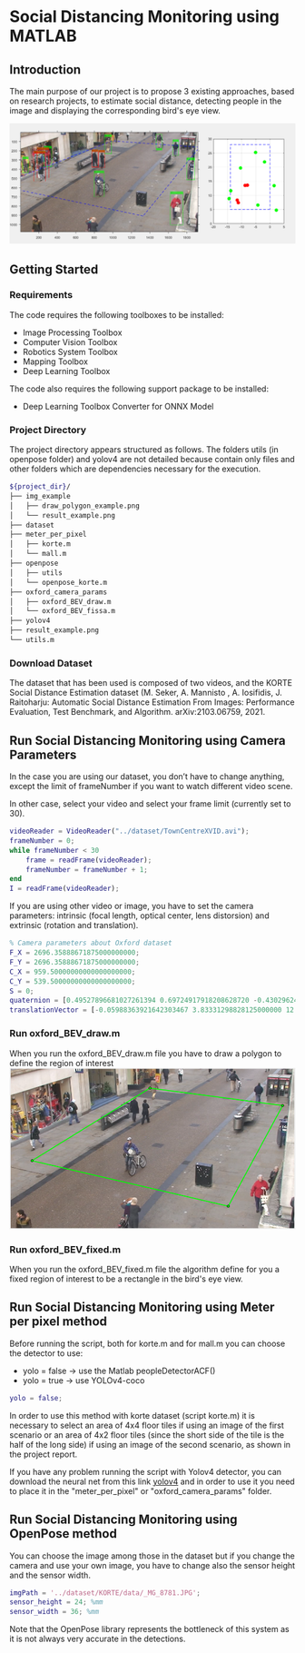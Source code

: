 # Social Distancing Monitoring using MATLAB

## Introduction
The main purpose of our project is to propose 3 existing approaches, based on research projects, to estimate social distance, detecting people in the image and displaying the corresponding bird's eye view.

![result example](https://raw.githubusercontent.com/Bottrap/social-distancing-monitoring/main/img_example/result_example.png)

## Getting Started
### Requirements
The code requires the following toolboxes to be installed:
- Image Processing Toolbox
- Computer Vision Toolbox
- Robotics System Toolbox
- Mapping Toolbox
- Deep Learning Toolbox

The code also requires the following support package to be installed:
- Deep Learning Toolbox Converter for ONNX Model
### Project Directory
The project directory appears structured as follows. The folders utils (in openpose folder) and yolov4 are not detailed because contain only files and other folders which are dependencies necessary for the execution.

```sh
${project_dir}/
├── img_example
│   ├── draw_polygon_example.png
│   └── result_example.png
├── dataset
├── meter_per_pixel
│   ├── korte.m
│   └── mall.m
├── openpose
│   ├── utils
│   └── openpose_korte.m
├── oxford_camera_params
│   ├── oxford_BEV_draw.m
│   └── oxford_BEV_fissa.m
├── yolov4
├── result_example.png
└── utils.m
```

### Download Dataset
The dataset that has been used is composed of two videos, and the KORTE Social Distance Estimation dataset (M. Seker, A. Mannisto , A. Iosifidis, J. Raitoharju: Automatic Social Distance Estimation From Images: Performance Evaluation, Test Benchmark, and Algorithm. arXiv:2103.06759, 2021.

## Run Social Distancing Monitoring using Camera Parameters

In the case you are using our dataset, you don’t have to change anything, except the limit of frameNumber if you want to watch different video scene.

In other case, select your video and select your frame limit (currently set to 30).
```MATLAB
videoReader = VideoReader("../dataset/TownCentreXVID.avi");
frameNumber = 0;
while frameNumber < 30
    frame = readFrame(videoReader);
    frameNumber = frameNumber + 1;
end
I = readFrame(videoReader);
```
If you are using other video or image, you have to set the camera parameters: intrinsic (focal length, optical center, lens distorsion) and extrinsic (rotation and translation).
```MATLAB
% Camera parameters about Oxford dataset
F_X = 2696.35888671875000000000;
F_Y = 2696.35888671875000000000;
C_X = 959.50000000000000000000;
C_Y = 539.50000000000000000000;
S = 0;
quaternion = [0.49527896681027261394 0.69724917918208628720 -0.43029624469563848566 0.28876888503799524877];
translationVector = [-0.05988363921642303467 3.83331298828125000000 12.39112186431884765625];
```
### Run oxford_BEV_draw.m
When you run the oxford_BEV_draw.m file you have to draw a polygon to define the region of interest
![draw polygon example](https://raw.githubusercontent.com/Bottrap/social-distancing-monitoring/main/img_example/draw_polygon_example.png)
### Run oxford_BEV_fixed.m
When you run the oxford_BEV_fixed.m file the algorithm define for you a fixed region of interest to be a rectangle in the bird's eye view.

## Run Social Distancing Monitoring using Meter per pixel method
Before running the script, both for korte.m and for mall.m you can choose the detector to use:
- yolo = false -> use the Matlab peopleDetectorACF()
- yolo = true -> use YOLOv4-coco
```MATLAB
yolo = false;
```
In order to use this method with korte dataset (script korte.m) it is necessary to select an area of 4x4 floor tiles if using an image of the first scenario or an area of 4x2 floor tiles (since the short side of the tile is the half of the long side) if using an image of the second scenario, as shown in the project report.

If you have any problem running the script with Yolov4 detector, you can download the neural net from this link [yolov4](https://www.mediafire.com/file/7ks61oj5kz2adfp/net.mat/file) and in order to use it you need to place it in the "meter_per_pixel" or "oxford_camera_params" folder.

## Run Social Distancing Monitoring using OpenPose method
You can choose the image among those in the dataset but if you change the camera and use your own image, you have to change also the sensor height and the sensor width.
```MATLAB
imgPath = '../dataset/KORTE/data/_MG_8781.JPG';
sensor_height = 24; %mm
sensor_width = 36; %mm
```
Note that the OpenPose library represents the bottleneck of this system as it is not always very accurate in the detections.
